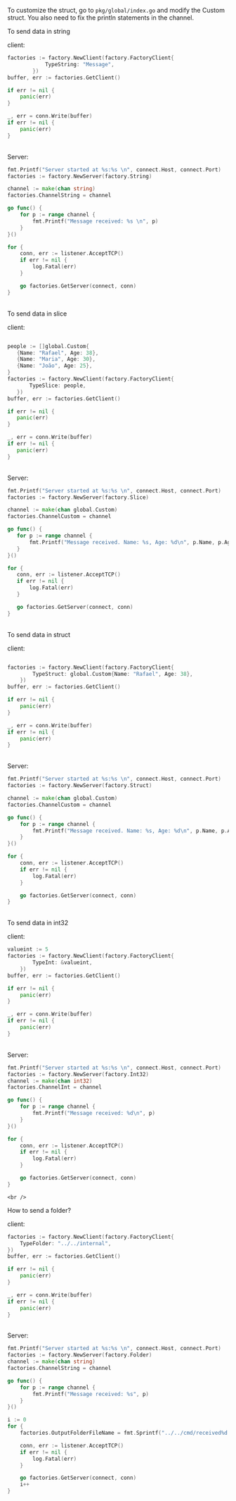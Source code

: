 To customize the struct, go to ```pkg/global/index.go``` and modify the Custom struct.
You also need to fix the println statements in the channel.
<br/>

To send data in string<br />

client:<br />

```go
factories := factory.NewClient(factory.FactoryClient{
			TypeString: "Message",
		})
buffer, err := factories.GetClient()

if err != nil {
    panic(err)
}

_, err = conn.Write(buffer)
if err != nil {
    panic(err)
}

 ```

 <br />
 Server:

```go
fmt.Printf("Server started at %s:%s \n", connect.Host, connect.Port)
factories := factory.NewServer(factory.String)

channel := make(chan string)
factories.ChannelString = channel

go func() {
    for p := range channel {
        fmt.Printf("Message received: %s \n", p)
    }
}()

for {
    conn, err := listener.AcceptTCP()
    if err != nil {
        log.Fatal(err)
    }

    go factories.GetServer(connect, conn)
}


  ```

<br />
To send data in slice<br />

client:<br />

 ```go

people := []global.Custom{
	{Name: "Rafael", Age: 38},
	{Name: "Maria", Age: 30},
	{Name: "João", Age: 25},
}
factories := factory.NewClient(factory.FactoryClient{
		TypeSlice: people,
	})
buffer, err := factories.GetClient()

if err != nil {
	panic(err)
}

_, err = conn.Write(buffer)
if err != nil {
	panic(err)
}

 ```

 <br />
 Server:

 ```go
fmt.Printf("Server started at %s:%s \n", connect.Host, connect.Port)
factories := factory.NewServer(factory.Slice)

channel := make(chan global.Custom)
factories.ChannelCustom = channel

go func() {
	for p := range channel {
		fmt.Printf("Message received. Name: %s, Age: %d\n", p.Name, p.Age)
	}
}()

for {
	conn, err := listener.AcceptTCP()
	if err != nil {
		log.Fatal(err)
	}

	go factories.GetServer(connect, conn)
}


  ```
<br />
To send data in struct<br />

client:<br />
```go

factories := factory.NewClient(factory.FactoryClient{
		TypeStruct: global.Custom{Name: "Rafael", Age: 38},
	})
buffer, err := factories.GetClient()

if err != nil {
	panic(err)
}

_, err = conn.Write(buffer)
if err != nil {
	panic(err)
}

 ```

 <br />
 Server:

```go
fmt.Printf("Server started at %s:%s \n", connect.Host, connect.Port)
factories := factory.NewServer(factory.Struct)

channel := make(chan global.Custom)
factories.ChannelCustom = channel

go func() {
	for p := range channel {
		fmt.Printf("Message received. Name: %s, Age: %d\n", p.Name, p.Age)
	}
}()

for {
	conn, err := listener.AcceptTCP()
	if err != nil {
		log.Fatal(err)
	}

	go factories.GetServer(connect, conn)
}

  ```


  <br />
To send data in int32<br />

client:<br />
```go
valueint := 5
factories := factory.NewClient(factory.FactoryClient{
		TypeInt: &valueint,
	})
buffer, err := factories.GetClient()

if err != nil {
	panic(err)
}

_, err = conn.Write(buffer)
if err != nil {
	panic(err)
}

 ```

 <br />
 Server:

```go
fmt.Printf("Server started at %s:%s \n", connect.Host, connect.Port)
factories := factory.NewServer(factory.Int32)
channel := make(chan int32)
factories.ChannelInt = channel

go func() {
	for p := range channel {
		fmt.Printf("Message received: %d\n", p)
	}
}()

for {
	conn, err := listener.AcceptTCP()
	if err != nil {
		log.Fatal(err)
	}

	go factories.GetServer(connect, conn)
}

  ```

    <br />
How to send a folder?<br />

client:<br />
```go
factories := factory.NewClient(factory.FactoryClient{
	TypeFolder: "../../internal",
})
buffer, err := factories.GetClient()

if err != nil {
	panic(err)
}

_, err = conn.Write(buffer)
if err != nil {
	panic(err)
}

 ```

 <br />
 Server:

```go
fmt.Printf("Server started at %s:%s \n", connect.Host, connect.Port)
factories := factory.NewServer(factory.Folder)
channel := make(chan string)
factories.ChannelString = channel

go func() {
	for p := range channel {
		fmt.Printf("Message received: %s", p)
	}
}()

i := 0
for {
	factories.OutputFolderFileName = fmt.Sprintf("../../cmd/received%d.zip", i)

	conn, err := listener.AcceptTCP()
	if err != nil {
		log.Fatal(err)
	}

	go factories.GetServer(connect, conn)
	i++
}

  ```
